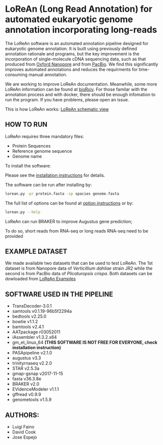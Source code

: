 # LoReAn (Long Read Annotation) for automated eukaryotic genome annotation incorporating long-reads

The LoReAn software is an automated annotation pipeline designed for eukaryotic genome annotation. It is built using previously 
defined annotation rationale and programs, but the key improvement is the incorporation of single-molecule cDNA sequencing data, 
such as that produced from [Oxford Nanopore](https://nanoporetech.com/) and from [PacBio](http://www.pacb.com/applications/rna-sequencing/). 
We find this significantly improves automated annotations and reduces the requirments for time-consuming manual annotation. 

We are working to improve LoReAn documentation. Meanwhile, some more LoReAn information can be found at 
[bioRxiv](https://www.biorxiv.org/content/early/2017/12/08/230359). For those familar with the annotation process and 
with docker, there should be enough infomation to run the program. If you have problems, please open an issue.

This is how LoReAn works: [LoReAn schematic view](https://github.com/lfaino/LoReAn/wiki)

## HOW TO RUN

LoReAn requires three mandatory files:
* Protein Sequences
* Reference genome sequence 
* Genome name

To install the software:

Please see the [installation instructions](INSTALL.md) for details. 

The software can be run after installing by:
```bash
lorean.py -pr protein.fasta -sp spacies genome.fasta 
```
The full list of options can be found at [option instructions](OPTIONS.md) or by:

```bash
lorean.py --help
```

LoReAn can run BRAKER to improve Augustus gene prediction;

To do so, short reads from RNA-seq or long reads RNA-seq need to be provided

## EXAMPLE DATASET

We made available two datasets that can be used to test LoReAn. The 1st dataset is from Nanopore data of *Verticillium dahliae* 
strain JR2 while the second is from PacBio data of *Plicaturopsis crispa*. Both datasets can be dowloaded from 
[LoReAn Examples ](https://github.com/lfaino/LoReAn_Example)


## SOFTWARE USED IN THE PIPELINE


- TransDecoder-3.0.1
- samtools v0.1.19-96b5f2294a
- bedtools v2.25.0
- bowtie  v1.1.2
- bamtools v2.4.1
- AATpackage r03052011 
- iAssembler v1.3.2.x64
- gm_et_linux_64 **(THIS SOFTWARE IS NOT FREE FOR EVERYONE, check installation instruction)** 
- PASApipeline v2.1.0 
- augustus v3.3
- trinityrnaseq v2.2.0
- STAR v2.5.3a
- gmap-gsnap v2017-11-15
- fasta v36.3.8e
- BRAKER v2.0
- EVidenceModeler v1.1.1
- gffread  v0.9.9
- genometools v1.5.9


## AUTHORS:
- Luigi Faino
- David Cook
- Jose Espejo


